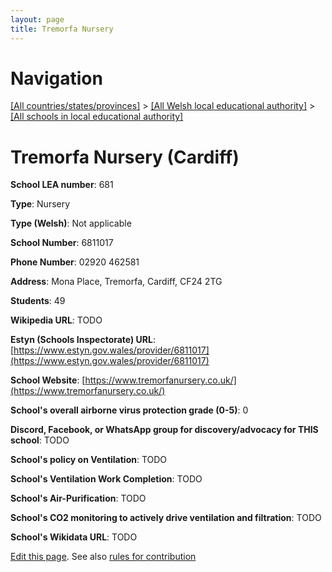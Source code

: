 ```yaml
---
layout: page
title: Tremorfa Nursery
---
```

# Navigation

[[All countries/states/provinces]](../../..) > [[All Welsh local educational authority]](../..) > [[All schools in local educational authority]](..)

# Tremorfa Nursery (Cardiff)

**School LEA number**: 681

**Type**: Nursery

**Type (Welsh)**: Not applicable

**School Number**: 6811017

**Phone Number**: 02920 462581

**Address**: Mona Place, Tremorfa, Cardiff, CF24 2TG

**Students**: 49

**Wikipedia URL**: TODO

**Estyn (Schools Inspectorate) URL**: [https://www.estyn.gov.wales/provider/6811017](https://www.estyn.gov.wales/provider/6811017)

**School Website**: [https://www.tremorfanursery.co.uk/](https://www.tremorfanursery.co.uk/)

**School's overall airborne virus protection grade (0-5)**: 0

**Discord, Facebook, or WhatsApp group for discovery/advocacy for THIS school**: TODO

**School's policy on Ventilation**: TODO

**School's Ventilation Work Completion**: TODO

**School's Air-Purification**: TODO

**School's CO2 monitoring to actively drive ventilation and filtration**: TODO

**School's Wikidata URL**: TODO




[Edit this page](https://github.com/VentilationProject/Wales/edit/prif/./Cardiff/Tremorfa_Nursery.md). See also [rules for contribution](../../../contribution-rules/)